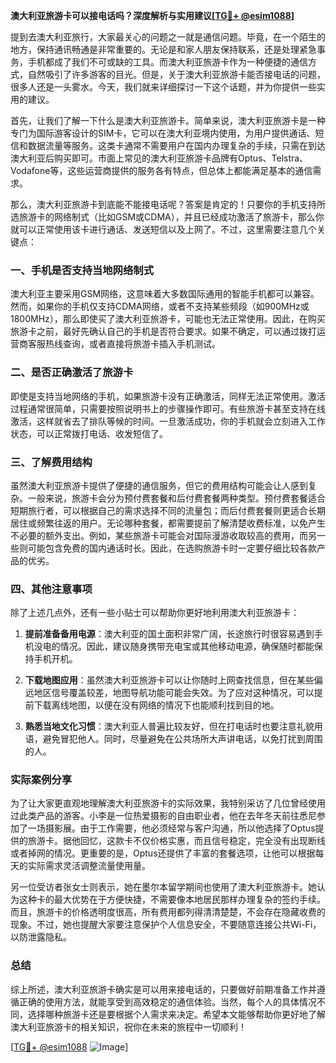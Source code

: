 **澳大利亚旅游卡可以接电话吗？深度解析与实用建议[[TG💪+ @esim1088](https://t.me/s/esim1088)]**

提到去澳大利亚旅行，大家最关心的问题之一就是通信问题。毕竟，在一个陌生的地方，保持通讯畅通是非常重要的。无论是和家人朋友保持联系，还是处理紧急事务，手机都成了我们不可或缺的工具。而澳大利亚旅游卡作为一种便捷的通信方式，自然吸引了许多游客的目光。但是，关于澳大利亚旅游卡能否接电话的问题，很多人还是一头雾水。今天，我们就来详细探讨一下这个话题，并为你提供一些实用的建议。

首先，让我们了解一下什么是澳大利亚旅游卡。简单来说，澳大利亚旅游卡是一种专门为国际游客设计的SIM卡，它可以在澳大利亚境内使用，为用户提供通话、短信和数据流量等服务。这类卡通常不需要用户在国内办理复杂的手续，只需在到达澳大利亚后购买即可。市面上常见的澳大利亚旅游卡品牌有Optus、Telstra、Vodafone等，这些运营商提供的服务各有特点，但总体上都能满足基本的通信需求。

那么，澳大利亚旅游卡到底能不能接电话呢？答案是肯定的！只要你的手机支持所选旅游卡的网络制式（比如GSM或CDMA），并且已经成功激活了旅游卡，那么你就可以正常使用该卡进行通话、发送短信以及上网了。不过，这里需要注意几个关键点：

### 一、手机是否支持当地网络制式

澳大利亚主要采用GSM网络，这意味着大多数国际通用的智能手机都可以兼容。然而，如果你的手机仅支持CDMA网络，或者不支持某些频段（如900MHz或1800MHz），那么即使买了澳大利亚旅游卡，可能也无法正常使用。因此，在购买旅游卡之前，最好先确认自己的手机是否符合要求。如果不确定，可以通过拨打运营商客服热线查询，或者直接将旅游卡插入手机测试。

### 二、是否正确激活了旅游卡

即使是支持当地网络的手机，如果旅游卡没有正确激活，同样无法正常使用。激活过程通常很简单，只需要按照说明书上的步骤操作即可。有些旅游卡甚至支持在线激活，这样就省去了排队等候的时间。一旦激活成功，你的手机就会立刻进入工作状态，可以正常拨打电话、收发短信了。

### 三、了解费用结构

虽然澳大利亚旅游卡提供了便捷的通信服务，但它的费用结构可能会让人感到复杂。一般来说，旅游卡会分为预付费套餐和后付费套餐两种类型。预付费套餐适合短期旅行者，可以根据自己的需求选择不同的流量包；而后付费套餐则更适合长期居住或频繁往返的用户。无论哪种套餐，都需要提前了解清楚收费标准，以免产生不必要的额外支出。例如，某些旅游卡可能会对国际漫游收取较高的费用，而另一些则可能包含免费的国内通话时长。因此，在选购旅游卡时一定要仔细比较各款产品的优劣。

### 四、其他注意事项

除了上述几点外，还有一些小贴士可以帮助你更好地利用澳大利亚旅游卡：

1. **提前准备备用电源**：澳大利亚的国土面积非常广阔，长途旅行时很容易遇到手机没电的情况。因此，建议随身携带充电宝或其他移动电源，确保随时都能保持手机开机。
   
2. **下载地图应用**：虽然澳大利亚旅游卡可以让你随时上网查找信息，但在某些偏远地区信号覆盖较差，地图导航功能可能会失效。为了应对这种情况，可以提前下载离线地图，以便在没有网络的情况下也能顺利找到目的地。

3. **熟悉当地文化习惯**：澳大利亚人普遍比较友好，但在打电话时也要注意礼貌用语，避免冒犯他人。同时，尽量避免在公共场所大声讲电话，以免打扰到周围的人。

### 实际案例分享

为了让大家更直观地理解澳大利亚旅游卡的实际效果，我特别采访了几位曾经使用过此类产品的游客。小李是一位热爱摄影的自由职业者，他在去年冬天前往悉尼参加了一场摄影展。由于工作需要，他必须经常与客户沟通，所以他选择了Optus提供的旅游卡。据他回忆，这款卡不仅价格实惠，而且信号稳定，完全没有出现断线或者掉网的情况。更重要的是，Optus还提供了丰富的套餐选项，让他可以根据每天的实际需求灵活调整流量使用量。

另一位受访者张女士则表示，她在墨尔本留学期间也使用了澳大利亚旅游卡。她认为这种卡的最大优势在于方便快捷，不需要像本地居民那样办理复杂的签约手续。而且，旅游卡的价格透明度很高，所有费用都列得清清楚楚，不会存在隐藏收费的现象。不过，她也提醒大家要注意保护个人信息安全，不要随意连接公共Wi-Fi，以防泄露隐私。

### 总结

综上所述，澳大利亚旅游卡确实是可以用来接电话的，只要做好前期准备工作并遵循正确的使用方法，就能享受到高效稳定的通信体验。当然，每个人的具体情况不同，选择哪种旅游卡还是要根据个人需求来决定。希望本文能够帮助你更好地了解澳大利亚旅游卡的相关知识，祝你在未来的旅程中一切顺利！

[[TG💪+ @esim1088](https://t.me/s/esim1088) ![Image](https://i.postimg.cc/4NQfJmqS/Snipaste-2025-05-13-00-14-12.png)]